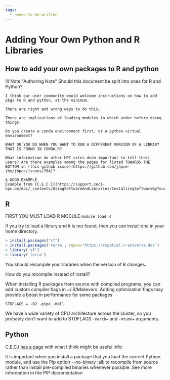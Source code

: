 ```yaml
---
tags:
  - needs-to-be-written
---
```

# Adding Your Own Python and R Libraries

## How to add your own packages to R and python

!!! Note "Authoring Note"
    Should this document be split into ones for R and Python?
    
    I think our user community would welcome instructions on how to add pkgs to R and python, at the minimum.

    There are right and wrong ways to do this.

    There are implications of loading modules in which order before doing things.

    Do you create a conda environment first, or a python virtual environment?
    
    WHAT DO YOU DO WHEN YOU WANT TO RUN A DIFFERENT VERSION OF A LIBRARY THAT IS FOUND IN CONDA_R?

    What information do other HPC sites deem important to tell their users? Are there examples among the pages for listed TOWARDS THE BOTTOM in [this github issue](https://github.com/jhpce-jhu/jhpce/issues/764)?

    A GOOD EXAMPLE
    Example from [C.E.C.I](https://support.ceci-hpc.be/doc/_contents/UsingSoftwareAndLibraries/InstallingSoftwareByYourself/index.html)

## R
FIRST YOU MUST LOAD R MODULE
`module load R`

If you try to load a library and it is not found, then you can install one in your home directory.

```R linenums="0"
> install.packages("sf")
> install.packages('terra', repos='https://rspatial.r-universe.dev')
> library('sf')
> library('terra')
```

You should recompile your libraries when the version of R changes.

How do you recompile instead of install?

When installing R packages from source with compiled programs, you can add custom compiler flags in ~/.R/Makevars. Adding optimization flags may provide a boost in performance for some packages. 
```
STDFLAGS = -O2 -pipe -Wall 
```

We have a wide variety of CPU architecture across the cluster, so you probably don't want to add to STDFLAGS `-march=` and `-mtune=` arguments.



## Python

C.E.C.I [has a page](https://support.ceci-hpc.be/doc/_contents/UsingSoftwareAndLibraries/InstallingSoftwareByYourself/index.html) with what I think might be useful info:

It is important when you install a package that you load the correct Python module, and use the Pip option --no-binary :all: to recompile from source rather than install pre-compiled binaries whenever possible. See more information in the PIP documentation 

